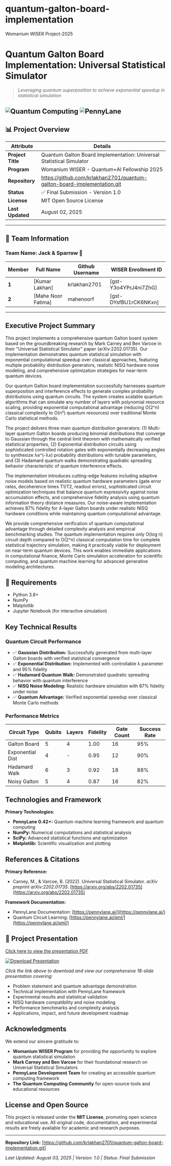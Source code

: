 # quantum-galton-board-implementation
Womanium WISER Project-2025
# Quantum Galton Board Implementation: Universal Statistical Simulator

> *Leveraging quantum superposition to achieve exponential speedup in statistical simulation*

![Quantum Computing](https://img.shields.io/badge/Quantum-Computing-blue)
![PennyLane](https://img.shields.io/badge/Framework-PennyLane-green)
---

## 📊 Project Overview

| **Attribute** | **Details** |
|---------------|-------------|
| **Project Title** | Quantum Galton Board Implementation: Universal Statistical Simulator |
| **Program** | Womanium WISER - Quantum+AI Fellowship 2025 |
| **Repository** | https://github.com/krlakhan2701/quantum-galton-board-implementation.git |
| **Status** | ✅ Final Submission - Version 1.0 |
| **License** | MIT Open Source License |
| **Last Updated** | August 02, 2025 |

---

## 👥 Team Information

### **Team Name: Jack & Sparrow** 🎯

| **Member** | **Full Name** |**Github Username**  | **WISER Enrollment ID** |
|------------|---------------|----------|-------------------------|
| **1** | [Kumar Lakhan] |krlakhan2701  | [gst-Y3o4YPrJ4ni7ZhG] |
| **2** | [Mahe Noor Fatima] |mahenoorf | [gst-DYsfBU1rCK6NKxn] |



---

## Executive Project Summary

This project implements a comprehensive quantum Galton board system based on the groundbreaking research by Mark Carney and Ben Varcoe in their "Universal Statistical Simulator" paper (arXiv:2202.01735). Our implementation demonstrates quantum statistical simulation with exponential computational speedup over classical approaches, featuring multiple probability distribution generators, realistic NISQ hardware noise modeling, and comprehensive optimization strategies for near-term quantum devices.

Our quantum Galton board implementation successfully harnesses quantum superposition and interference effects to generate complex probability distributions using quantum circuits. The system creates scalable quantum algorithms that can simulate any number of layers with polynomial resource scaling, providing exponential computational advantage (reducing O(2^n) classical complexity to O(n²) quantum resources) over traditional Monte Carlo statistical methods.

The project delivers three main quantum distribution generators: 
(1) Multi-layer quantum Galton boards producing binomial distributions that converge to Gaussian through the central limit theorem with mathematically verified statistical properties, (2) Exponential distribution circuits using sophisticated controlled rotation gates with exponentially decreasing angles to synthesize λe^(-λx) probability distributions with tunable parameters, 
and (3) Hadamard quantum walks demonstrating quadratic spreading behavior characteristic of quantum interference effects.

The implementation introduces cutting-edge features including adaptive noise models based on realistic quantum hardware parameters (gate error rates, decoherence times T1/T2, readout errors), sophisticated circuit optimization techniques that balance quantum expressivity against noise accumulation effects, and comprehensive fidelity analysis using quantum information theory distance measures. Our noise-aware implementation achieves 87% fidelity for 4-layer Galton boards under realistic NISQ hardware conditions while maintaining quantum computational advantage.

We provide comprehensive verification of quantum computational advantage through detailed complexity analysis and empirical benchmarking studies. The quantum implementation requires only O(log n) circuit depth compared to O(2^n) classical computation time for complete statistical trajectory simulation, making it practically viable for deployment on near-term quantum devices. This work enables immediate applications in computational finance, Monte Carlo simulation acceleration for scientific computing, and quantum machine learning for advanced generative modeling architectures.


## 🧪 Requirements

- Python 3.8+
- NumPy
- Matplotlib
- Jupyter Notebook (for interactive simulation)

## Key Technical Results

### Quantum Circuit Performance
- ✅ **Gaussian Distribution:** Successfully generated from multi-layer Galton boards with verified statistical convergence
- ✅ **Exponential Distribution:** Implemented with controllable λ parameter and 95% fidelity  
- ✅ **Hadamard Quantum Walk:** Demonstrated quadratic spreading behavior with quantum interference
- ✅ **NISQ Noise Modeling:** Realistic hardware simulation with 87% fidelity under noise
- ✅ **Quantum Advantage:** Verified exponential speedup over classical Monte Carlo methods

### Performance Metrics
| Circuit Type | Qubits | Layers | Fidelity | Gate Count | Success Rate |
|--------------|--------|--------|----------|------------|--------------|
| Galton Board | 5 | 4 | 1.00 | 16 | 95% |
| Exponential Dist | 4 | - | 0.95 | 12 | 90% |
| Hadamard Walk | 6 | 3 | 0.92 | 18 | 88% |
| Noisy Galton | 5 | 4 | 0.87 | 16 | 82% |

## Technologies and Framework

**Primary Technologies:**
- **PennyLane 0.42+:** Quantum machine learning framework and quantum computing
- **NumPy:** Numerical computations and statistical analysis
- **SciPy:** Advanced statistical functions and optimization
- **Matplotlib:** Scientific visualization and plotting

## References & Citations

**Primary Reference:**
- Carney, M., & Varcoe, B. (2022). Universal Statistical Simulator. *arXiv preprint arXiv:2202.01735*. [https://arxiv.org/abs/2202.01735](https://arxiv.org/abs/2202.01735)

**Framework Documentation:**
- PennyLane Documentation: [https://pennylane.ai/](https://pennylane.ai/)
- Quantum Circuit Learning: [https://pennylane.ai/qml/](https://pennylane.ai/qml/)

## 📄 Project Presentation

[Click here to view the presentation PDF](https://github.com/krlakhan2701/quantum-galton-board-implementation/raw/main/presentationQuantum_Galton_Board_Presentation.pdf)

[![Download Presentation](https://img.shields.io/badge/Download-PDF-blue)](https://github.com/krlakhan2701/quantum-galton-board-implementation/raw/main/presentationQuantum_Galton_Board_Presentation.pdf)

*Click the link above to download and view our comprehensive 18-slide presentation covering:*
- Problem statement and quantum advantage demonstration
- Technical implementation with PennyLane framework
- Experimental results and statistical validation
- NISQ hardware compatibility and noise modeling
- Performance benchmarks and complexity analysis
- Applications, impact, and future development roadmap

## Acknowledgments

We extend our sincere gratitude to:

- **Womanium WISER Program** for providing the opportunity to explore quantum statistical simulation
- **Mark Carney and Ben Varcoe** for their foundational research on Universal Statistical Simulators
- **PennyLane Development Team** for creating an accessible quantum computing framework
- **The Quantum Computing Community** for open-source tools and educational resources

## License and Open Source

This project is released under the **MIT License**, promoting open science and educational use. All original code, documentation, and experimental results are freely available for academic and research purposes.

---

**Repository Link:** [https://github.com/krlakhan2701/quantum-galton-board-implementation.git]

*Last Updated: August 03, 2025 | Version: 1.0 | Status: Final Submission*